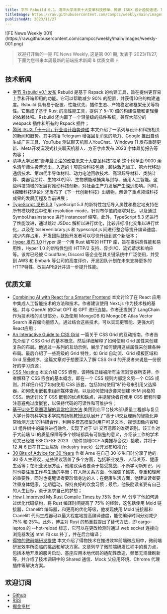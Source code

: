 ```yaml
---
title: 字节 Rsbuild 0.1、清华大学未来十大变革科技榜单、腾讯 ISUX 设计趋势速递、TypeScript 5.3
titleImage: https://raw.githubusercontent.com/campcc/weekly/main/images/weekly-001.png
publishedAt: 2023/11/27
---
```


<div style="width: 500px;">
![FE News Weekly 001](https://raw.githubusercontent.com/campcc/weekly/main/images/weekly-001.png)
</div>

> 欢迎打开新的一期 FE News Weekly, 这是第 001 期, 发表于 2023/11/27, 下面为您带来本周最新的前端技术新闻 & 优质文章 ⚡️

## 技术新闻

- [字节 Rsbuild v0.1 发布](https://mp.weixin.qq.com/s/dorbW52HcJCaJaL9yybC3Q) Rsbuild 是基于 Rspack 的构建工具，旨在提供更容易上手和开箱即用的功能。它可以帮助减少 90% 的配置，并获得10倍的构建速度。Rsbuild 具有易于配置、性能优先、插件生态、产物稳定和框架无关等特性。它集成了基于 Rust 的高性能工具，提供了 5~10 倍的构建性能和更轻量的依赖体积。Rsbuild 还内置了一个轻量级的插件系统，兼容大部分的 webpack 插件和所有的 Rspack 插件；
- [腾讯 ISUX「十一月」行业设计趋势速递](https://mp.weixin.qq.com/s/rNSwQT35yWkVk4PMceAoyg) 本文介绍了一系列与设计和科技相关的新闻和趋势。其中包括 Telegram 增强回复消息的能力、Google 推出自动生成广告工具、YouTube 测试聊天机器人YouChat、Windows 11 发布重磅更新、Meta开发沉浸式社交聊天机器人、方正字库发布 2023 字体趋势报告等内容；
- [清华大学发布“青年最关注的改变未来十大变革科技”榜单](https://mp.weixin.qq.com/s/VcpzuojCQpAs_Nea0Lns9g) 这个榜单由 9000 余名清华师生投票选出。入选的十项前沿科技包括：超快激光加工、第六代移动通信技术、第四代半导体材料、动力电池回收技术、高温超导材料、类脑计算、类器官芯片、生物3D打印、生物质能碳捕集与封存、通用人工智能。这些科技领域的发展将推动科技创新，对社会生产力发展产生深远影响。同时，《探臻科技评论》还发布了《下一代创新科技》出版物，解读了重点领域科技成果的发展历程及当前进展；
- [TypeScript 发布 5.3](https://devblogs.microsoft.com/typescript/announcing-typescript-5-3/) TypeScript 5.3 的新特性包括导入属性和稳定地支持在所有模块模式中使用 resolution-mode，针对布尔值的缩窄对比，以及通过 Symbol.hasInstance 进行 instanceof 缩窄。此外，TypeScript 5.3 还进行了性能改进，通过跳过 JSDoc 解析以进行优化，比较非标准化交集以进行优化，以及在 tsserverlibrary.js 和 typescript.js 间进行整合等提升编译速度、减少内存占用，开发团队鼓励开发者可以尽快升级到这个新版本；
- [Hyper 发布 1.0](https://seanmonstar.com/blog/hyper-v1/) Hyper 是一个用 Rust 编写的 HTTP 库，旨在提供高性能和易用性，Hyper 1.0 的新特性包括 HTTP/2 支持、异步I/O、流式请求和响应等。该库已经被 Cloudflare, Discord 等企业在其关键系统中广泛使用，并受到 AWS 和 Embark 等公司的高度评价，开发团队计划在未来支持更多的HTTP特性、改进API设计并进一步提升性能。

## 优质文章

- [Combining AI with React for a Smarter Frontend](https://thenewstack.io/combining-ai-with-react-for-a-smarter-frontend/) 本文讨论了在 React 应用中集成人工智能技术的方法和技术。作者建议使用 Next.js 作为技术栈的基础，并与 OpenAI 的Chat GPT 和 GPT 进行连接。作者还提到了 LangChain 作为技术栈的关键部分，以及使用 MongoDB 和 MongoDB Atlas Vector Search 来存储向量嵌入，通过结合这些技术，可以实现更智能、更强大的React应用；
- [An Interactive Guide to CSS Grid](https://www.joshwcomeau.com/css/interactive-guide-to-grid/) 一篇关于 CSS Grid 的互动指南。作者首先介绍了 CSS Grid 的基本概念，然后详细解释了如何使用 Grid 属性来创建复杂的布局。他通过一系列的互动示例，展示了如何使用这些属性来创建各种布局。最后介绍了一些高级的 Grid 特性，如 Grid 自动流、Grid 模板区域和 Grid 层叠顺序，这篇文章对于想要深入了解 CSS Grid 的开发者来说是一份很好的学习资源；
- [CSS Nesting](https://ishadeed.com/article/css-nesting/) 本文介绍 CSS 嵌套，该特性已经被所有主流浏览器所支持，作者解释了 CSS 嵌套的基本概念，即在一个 CSS 规则内部定义另一个 CSS 规则，并详细介绍了如何使用 CSS 嵌套，包括如何使用"&"符号来引用父选择器，如何使用嵌套来组织媒体查询，以及如何使用嵌套来创建 BEM 风格的 CSS。他还讨论了 CSS 嵌套的优点和缺点，并提醒读者在使用 CSS 嵌套时要注意避免过度嵌套，以保持代码的可读性和可维护性；
- [基于UI交互意图理解的异常检测方法](https://tech.meituan.com/2023/11/23/the-intent-of-ui-interaction-understanding.html) 美团到店平台技术部/质量工程部与复旦大学计算机科学技术学院周扬帆教授团队展开了“基于UI交互理解的智能化异常检测方法”的科研合作，利用多模态模型对用户可见文本、视觉图像内容和 UI 组件树中的属性进行融合，实现了对于 UI 交互意图的准确识别。该工作对于大前端 UI 的质量保障等多个领域都具有可借鉴的意义，介绍该工作的学术论文已经被 ESEC/FSE 2023 （软件领域CCF A类推荐会议）接收，并将于 12 月 6 日在其工业届轨（Industry track）公开发布和推介;
- [30 Bits of Advice for 30 Years](https://arne.me/articles/30-bits-of-advice-for-30-years) 作者 Arne 在自己 30 岁生日时分享了他的 30 条人生建议，这些建议涵盖了多个方面，包括职业发展、人际关系、健康生活等；在职业发展方面，他建议读者要勇于接受挑战，不断学习新知识，同时也要注重工作与生活的平衡；在人际关系方面，他强调了诚实、尊重和理解的重要性，同时也提醒读者要珍惜身边的人；在健康生活方面，他建议读者要注重身体健康，定期运动，保持良好的饮食习惯；最后，他鼓励读者要有自己的人生目标，勇于追求自己的梦想；
- [How I Improved My Rust Compile Times by 75%](https://benw.is/posts/how-i-improved-my-rust-compile-times-by-seventy-five-percent) Ben W. 分享了他如何通过优化代码结构，将 Rust 编译时间提高了 75% 的经验，这包括使用 Mold 链接器，Cranelift 编码器，和更高的优化等级，他发现使用 Mold 链接器和 Cranelift 代码生成器可以最大程度地提高编译速度，能使编译时间分别减少 75% 和 25%。此外，博主对 Rust 的热重载提出了替代方法，即 cargo-leptos 的 --hot-reload 标志，它可以在更改检测时通过 web socket 连接向浏览器发送 html 和 css 补丁，并在后台编译；
- [得物的微前端研发提效](https://mp.weixin.qq.com/s/so-mXAoPBhbO_yJMAi-qmg) 本文介绍了得物技术在推进效率前端微应用中，微前端研发效率所面临的挑战和解决方案。文章列举了微前端研发过程中的费力点，包括本地开发的服务启动、基座应用本地代码的适配性改造、频繁无规律刷新等，并介绍了技术调研中的 Shared 通信、Mock 父应用环境、Chrome 代理插件等解决方案。

## 欢迎订阅

- [Github](https://github.com/campcc/weekly)
- [RSS](https://campcc.github.io/weekly/public/rss.xml)
- [掘金专栏](https://juejin.cn/column/7304558952179023908)
